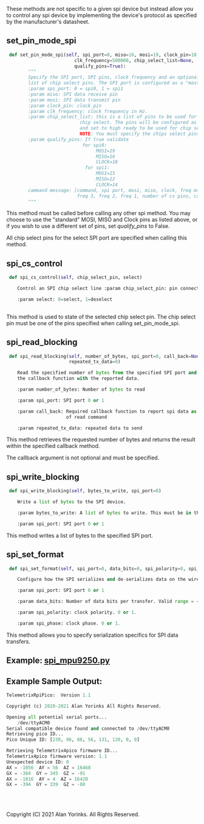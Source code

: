 These methods are not specific to a given spi device but instead allow you to control
any spi device by implementing the device's protocol as specified by the 
manufacturer's datasheet.

## set_pin_mode_spi
```python
 def set_pin_mode_spi(self, spi_port=0, miso=16, mosi=19, clock_pin=18,
                         clk_frequency=500000, chip_select_list=None,
                         qualify_pins=True):
        """
        Specify the SPI port, SPI pins, clock frequency and an optional
        list of chip select pins. The SPI port is configured as a "master".
        :param spi_port: 0 = spi0, 1 = spi1
        :param miso: SPI data receive pin
        :param mosi: SPI data transmit pin 
        :param clock_pin: clock pin
        :param clk_frequency: clock frequency in Hz.
        :param chip_select_list: this is a list of pins to be used for
                           chip select. The pins will be configured as output,
                           and set to high ready to be used for chip select.
                           NOTE: You must specify the chips select pins here!
        :param qualify_pins: If true validate
                            for spi0:
                                 MOSI=19
                                 MISO=16
                                 CLOCK=18
                             for spi1:
                                 MOSI=15
                                 MISO=12
                                 CLOCK=14
        cammand message: [command, spi port, mosi, miso, clock, freq msb,
                          freq 3, freq 2, freq 1, number of cs pins, cs pins...]
        """
```

This method must be called before calling any other spi method. You may choose
to use the "standard" MOSI, MISO and Clock pins as listed above, or if you wish to use
a different set of pins, set *qualify_pins* to False. 

All chip select pins for the select SPI port are specified when calling this method.

## spi_cs_control
```python
 def spi_cs_control(self, chip_select_pin, select)

    Control an SPI chip select line :param chip_select_pin: pin connected to CS

    :param select: 0=select, 1=deselect
    
```
This method is used to state of the selected chip select pin. The chip select pin must be
one of the pins specified when calling set_pin_mode_spi.


## spi_read_blocking

```python
 def spi_read_blocking(self, number_of_bytes, spi_port=0, call_back=None, 
                       repeated_tx_data=0)

    Read the specified number of bytes from the specified SPI port and call 
    the callback function with the reported data.

    :param number_of_bytes: Number of bytes to read

    :param spi_port: SPI port 0 or 1

    :param call_back: Required callback function to report spi data as a result 
                      of read command

    :param repeated_tx_data: repeated data to send

```
This method retrieves the requested number of bytes and returns 
the result within the specified callback method. 

The callback argument is not optional and must be specified.

## spi_write_blocking

```python
 def spi_write_blocking(self, bytes_to_write, spi_port=0)

    Write a list of bytes to the SPI device.

    :param bytes_to_write: A list of bytes to write. This must be in the form of a list.

    :param spi_port: SPI port 0 or 1

```
This method writes a list of bytes to the specified SPI port.

## spi_set_format

```python
 def spi_set_format(self, spi_port=0, data_bits=8, spi_polarity=0, spi_phase=0)

    Configure how the SPI serializes and de-serializes data on the wire.

    :param spi_port: SPI port 0 or 1

    :param data_bits: Number of data bits per transfer. Valid range = 4-16

    :param spi_polarity: clock polarity. 0 or 1.

    :param spi_phase: clock phase. 0 or 1.
```
This method allows you to specify serialization specifics for SPI data transfers.


## Example: [spi_mpu9250.py](https://github.com/MrYsLab/telemetrix-rpi-pico/blob/master/examples/spi_mpu9250.py)

## Example Sample Output:
```python
TelemetrixRpiPico:  Version 1.1

Copyright (c) 2020-2021 Alan Yorinks All Rights Reserved.

Opening all potential serial ports...
	/dev/ttyACM0
Serial compatible device found and connected to /dev/ttyACM0
Retrieving pico ID...
Pico Unique ID: [230, 96, 88, 56, 131, 120, 0, 0]

Retrieving Telemetrix4pico firmware ID...
Telemetrix4pico firmware version: 1.1
Unexpected device ID: 0
AX = -1056  AY = 56  AZ = 16468  
GX = -384  GY = 345  GZ = -91  
AX = -1016  AY = 4  AZ = 16420  
GX = -394  GY = 339  GZ = -80  
```

<br>
<br>

Copyright (C) 2021 Alan Yorinks. All Rights Reserved.
